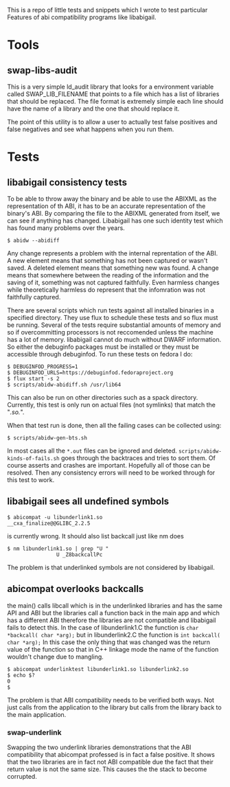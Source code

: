 This is a repo of little tests and snippets which I wrote to test particular
Features of abi compatibility programs like libabigail.

# Tools
## swap-libs-audit

This is a very simple ld_audit library that looks for a environment
variable called SWAP_LIB_FILENAME that points to a file which has a
list of libraries that should be replaced. The file format is
extremely simple each line should have the name of a library and the
one that should replace it.

The point of this utility is to allow a user to actually test false
positives and false negatives and see what happens when you run them.

# Tests
## libabigail consistency tests

To be able to throw away the binary and be able to use the ABIXML as
the representation of th ABI, it has to be an accurate representation
of the binary's ABI.  By comparing the file to the ABIXML generated
from itself, we can see if anything has changed. Libabigail has one
such identity test which has found many problems over the years.

```
$ abidw --abidiff
```

Any change represents a problem with the internal reprentation of the
ABI. A new element means that something has not been captured or
wasn't saved. A deleted element means that something new was found. A
change means that somewhere between the reading of the information and
the saving of it, something was not captured faithfully. Even harmless
changes while theoretically harmless do represent that the infomration
was not faithfully captured.

There are several scripts which run tests against all installed
binaries in a specified directory. They use flux to schedule these
tests and so flux must be running. Several of the tests require
substantial amounts of memory and so if overcommitting processors is
not reccomended unless the machine has a lot of memory. libabigail
cannot do much without DWARF information. So either the debuginfo
packages must be installed or they must be accessible through
debuginfod. To run these tests on fedora I do:
```
$ DEBUGINFOD_PROGRESS=1
$ DEBUGINFOD_URLS=https://debuginfod.fedoraproject.org
$ flux start -s 2
$ scripts/abidw-abidiff.sh /usr/lib64
```

This can also be run on other directories such as a spack
directory. Currently, this test is only run on actual files (not
symlinks) that match the "*.so.*".

When that test run is done, then all the failing cases can be
collected using:

```
$ scripts/abidw-gen-bts.sh
```

In most cases all the `*.out` files can be ignored and
deleted. `scripts/abidw-kinds-of-fails.sh` goes through the backtraces
and tries to sort them. Of course asserts and crashes are
important. Hopefully all of those can be resolved. Then any
consistency errors will need to be worked through for this test to
work.

## libabigail sees all undefined symbols
```
$ abicompat -u libunderlink1.so
__cxa_finalize@@GLIBC_2.2.5
```
is currently wrong. It should also list backcall just like nm does
```
$ nm libunderlink1.so | grep "U "
                U _Z8backcallPc
```
The problem is that underlinked symbols are not considered by libabigail.

## abicompat overlooks backcalls

the main() calls libcall which is in the underlinked libraries and has
the same API and ABI but the libraries call a function back in the
main app and which has a different ABI therefore the libraries are not
compatible and libabigail fails to detect this. In the case of
libunderlink1.C the function is `char *backcall( char *arg);` but in
libunderlink2.C the function is `int backcall( char *arg);` In this
case the only thing that was changed was the return value of the
function so that in C++ linkage mode the name of the function wouldn't
change due to mangling.

```
$ abicompat underlinktest libunderlink1.so libunderlink2.so
$ echo $?
0
$
```
The problem is that ABI compatibility needs to be verified both ways. Not
just calls from the application to the library but calls from the library back
to the main application.

### swap-underlink

Swapping the two underlink libraries demonstrations that the ABI
compatibility that abicompat professed is in fact a false positive.
It shows that the two libraries are in fact not ABI compatible due the
fact that their return value is not the same size. This causes the the
stack to become corrupted.